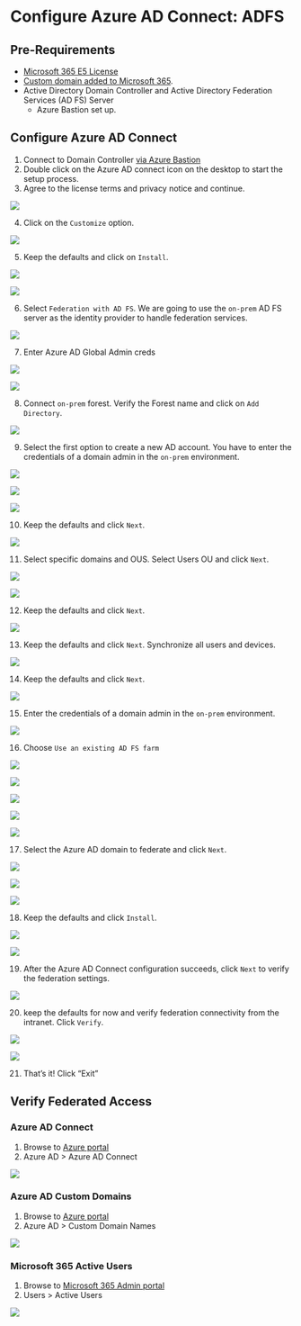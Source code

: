 # Configure Azure AD Connect: ADFS

## Pre-Requirements
* [Microsoft 365 E5 License](../../1_prepare/startM365E5Trial.md)
* [Custom domain added to Microsoft 365](../../1_prepare/addDomainToM365.md).
* Active Directory Domain Controller and Active Directory Federation Services (AD FS) Server
    * Azure Bastion set up.

## Configure Azure AD Connect
1.	Connect to Domain Controller [via Azure Bastion](connectAzVmAzBastion.md)
2.	Double click on the Azure AD connect icon on the desktop to start the setup process.
3.	Agree to the license terms and privacy notice and continue.

![](../../resources/images/deploy/helper_docs/configureAADConnectADFS/2021-05-19_01_welcome_to_aad_connect.png)

4.	Click on the `Customize` option.

![](../../resources/images/deploy/helper_docs/configureAADConnectADFS/2021-05-19_02_aad_connect_customize.png)

5.	Keep the defaults and click on `Install`.

![](../../resources/images/deploy/helper_docs/configureAADConnectADFS/2021-05-19_03_install_required_components.png)

![](../../resources/images/deploy/helper_docs/configureAADConnectADFS/2021-05-19_04_install_required_components.png)

6.	Select `Federation with AD FS`. We are going to use the `on-prem` AD FS server as the identity provider to handle federation services.

![](../../resources/images/deploy/helper_docs/configureAADConnectADFS/2021-05-19_05_user_sign_in.png)

7.	Enter Azure AD Global Admin creds
 
![](../../resources/images/deploy/helper_docs/configureAADConnectADFS/2021-05-19_06_connect_to_aad.png)
 
![](../../resources/images/deploy/helper_docs/configureAADConnectADFS/2021-05-19_07_connect_to_aad.png)

8.	Connect `on-prem` forest. Verify the Forest name and click on `Add Directory`.

![](../../resources/images/deploy/helper_docs/configureAADConnectADFS/2021-05-19_08_connect_directories.png)

9.	Select the first option to create a new AD account. You have to enter the credentials of a domain admin in the `on-prem` environment.
 
![](../../resources/images/deploy/helper_docs/configureAADConnectADFS/2021-05-19_09_ad_forest_account.png)

![](../../resources/images/deploy/helper_docs/configureAADConnectADFS/2021-05-19_10_ad_forest_account.png)

![](../../resources/images/deploy/helper_docs/configureAADConnectADFS/2021-05-19_11_ad_connect_directories.png)

10.	Keep the defaults and click `Next`.
 
![](../../resources/images/deploy/helper_docs/configureAADConnectADFS/2021-05-19_12_aad_sign_in_configuration.png)

11.	Select specific domains and OUS. Select Users OU and click `Next`.

![](../../resources/images/deploy/helper_docs/configureAADConnectADFS/2021-05-19_13_domain_and_ou_filtering.png)

![](../../resources/images/deploy/helper_docs/configureAADConnectADFS/2021-05-19_14_domain_and_ou_filtering.png)

12.	Keep the defaults and click `Next`.

![](../../resources/images/deploy/helper_docs/configureAADConnectADFS/2021-05-19_15_identify_users.png)

13.	Keep the defaults and click `Next`. Synchronize all users and devices.

![](../../resources/images/deploy/helper_docs/configureAADConnectADFS/2021-05-19_16_filter_users_and_devices.png)

14.	Keep the defaults and click `Next`.

![](../../resources/images/deploy/helper_docs/configureAADConnectADFS/2021-05-19_17_optional_features.png)

15.	Enter the credentials of a domain admin in the `on-prem` environment.

![](../../resources/images/deploy/helper_docs/configureAADConnectADFS/2021-05-19_18_domain_admin_credentials.png)

16.	Choose `Use an existing AD FS farm`

![](../../resources/images/deploy/helper_docs/configureAADConnectADFS/2021-05-19_19_adfs_farm.png)

![](../../resources/images/deploy/helper_docs/configureAADConnectADFS/2021-05-19_20_adfs_farm.png)

![](../../resources/images/deploy/helper_docs/configureAADConnectADFS/2021-05-19_21_select_federation_server.png)

![](../../resources/images/deploy/helper_docs/configureAADConnectADFS/2021-05-19_22_adfs_farm.png)

![](../../resources/images/deploy/helper_docs/configureAADConnectADFS/2021-05-19_23_adfs_farm.png)

17.	Select the Azure AD domain to federate and click `Next`.

![](../../resources/images/deploy/helper_docs/configureAADConnectADFS/2021-05-19_24_aad_domain.png)

![](../../resources/images/deploy/helper_docs/configureAADConnectADFS/2021-05-19_25_aad_domain.png)

![](../../resources/images/deploy/helper_docs/configureAADConnectADFS/2021-05-19_26_ready_to_configure.png)

18.	Keep the defaults and click `Install`.

![](../../resources/images/deploy/helper_docs/configureAADConnectADFS/2021-05-19_27_ready_to_configure.png)

![](../../resources/images/deploy/helper_docs/configureAADConnectADFS/2021-05-19_28_configuring.png)

19.	After the Azure AD Connect configuration succeeds, click `Next` to verify the federation settings.
 
![](../../resources/images/deploy/helper_docs/configureAADConnectADFS/2021-05-19_29_configuration_complete.png)

20.	keep the defaults for now and verify federation connectivity from the intranet. Click `Verify`.

![](../../resources/images/deploy/helper_docs/configureAADConnectADFS/2021-05-19_30_verify_federation_connectivity.png)

![](../../resources/images/deploy/helper_docs/configureAADConnectADFS/2021-05-19_31_verify_federation_connectivity.png)

21.	That’s it! Click “Exit”

## Verify Federated Access

### Azure AD Connect
1.	Browse to [Azure portal](https://portal.azure.com/)
2.	Azure AD > Azure AD Connect

![](../../resources/images/deploy/helper_docs/configureAADConnectADFS/2021-05-19_32_verify_aad_connect.png)

### Azure AD Custom Domains
1.	Browse to [Azure portal](https://portal.azure.com/)
2.	Azure AD > Custom Domain Names

![](../../resources/images/deploy/helper_docs/configureAADConnectADFS/2021-05-19_33_verify_aad_custom_domains.png)

### Microsoft 365 Active Users
1.	Browse to [Microsoft 365 Admin portal](https://admin.microsoft.com/)
2.	Users > Active Users

![](../../resources/images/deploy/helper_docs/configureAADConnectADFS/2021-05-19_34_verify_m365_active_users.png)
